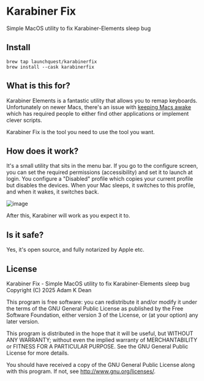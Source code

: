 # Karabiner Fix

Simple MacOS utility to fix Karabiner-Elements sleep bug

## Install

```
brew tap launchquest/karabinerfix
brew install --cask karabinerfix
```

## What is this for?

Karabiner Elements is a fantastic utility that allows you to remap keyboards. Unfortunately on newer Macs, there's an issue with [keeping Macs awake](https://github.com/pqrs-org/Karabiner-Elements/issues/2880) which has required people to either find other applications or implement clever scripts.

Karabiner Fix is the tool you need to use the tool you want.

## How does it work?

It's a small utility that sits in the menu bar. If you go to the configure screen, you can set the required permissions (accessibility) and set it to launch at login. You configure a "Disabled" profile which copies your current profile but disables the devices. When your Mac sleeps, it switches to this profile, and when it wakes, it switches back.

![image](https://github.com/user-attachments/assets/55a94cc0-8c0d-4ba4-989b-450da2bed91e)

After this, Karabiner will work as you expect it to.

## Is it safe?

Yes, it's open source, and fully notarized by Apple etc.

## License

Karabiner Fix - Simple MacOS utility to fix Karabiner-Elements sleep bug
Copyright (C) 2025 Adam K Dean

This program is free software: you can redistribute it and/or modify
it under the terms of the GNU General Public License as published by
the Free Software Foundation, either version 3 of the License, or
(at your option) any later version.

This program is distributed in the hope that it will be useful,
but WITHOUT ANY WARRANTY; without even the implied warranty of
MERCHANTABILITY or FITNESS FOR A PARTICULAR PURPOSE. See the
GNU General Public License for more details.

You should have received a copy of the GNU General Public License
along with this program. If not, see <http://www.gnu.org/licenses/>.
